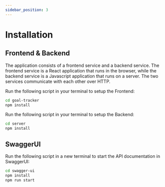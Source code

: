 ```yaml
---
sidebar_position: 3
---
```


# Installation

## Frontend & Backend

The application consists of a frontend service and a backend service. The
frontend service is a React application that runs in the browser, while the
backend service is a Javascript application that runs on a server. The two
services communicate with each other over HTTP.

Run the following script in your terminal to setup the Frontend:

```bash
cd goal-tracker
npm install
```

Run the following script in your terminal to setup the Backend:

```bash
cd server
npm install
```

## SwaggerUI

Run the following script in a new terminal to start the API documentation in
SwaggerUI:

```bash
cd swagger-ui
npm install
npm run start
```

